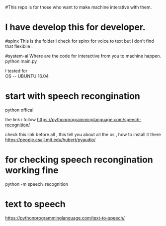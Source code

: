 #This repo is for those who want to make machine interative with them.

# I have develop this for developer.
#spinx 
  This is the folder i check for spinx for voice to text but i don't find that flexibile .

#system-ai
  Where are the code for interactive from you to machine happen.
   python main.py

I tested for   
OS -- UBUNTU 16.04


# start with speech recongination

python offical

the link i follow
https://pythonprogramminglanguage.com/speech-recognition/

check this link before all , this tell you about all the os , how to install it there
https://people.csail.mit.edu/hubert/pyaudio/

# for checking speech recongination working fine

python -m speech_recognition

# text to speech

https://pythonprogramminglanguage.com/text-to-speech/

